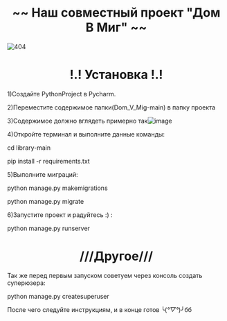<H1 align="center">~~ Наш совместный проект "Дом В Миг" ~~</H1>

<img src="https://img.freepik.com/premium-photo/monkey-suit-sits-desk-front-laptop_868783-212.jpg" alt="404">

<h1 color="red" align="center">!.! Установка !.!</h1>

1)Создайте PythonProject в Pycharm.

2)Переместите содержимое папки(Dom_V_Mig-main) в папку проекта

3)Содержимое должно вглядеть примерно так![image](https://github.com/Alim-Rakhmet/Dom_V_Mig/assets/159979728/1b517cf3-2818-484e-81f8-4abd2fda563e)

4)Откройте терминал и выполните данные команды:

cd library-main

pip install -r requirements.txt

5)Выполните миграций:

python manage.py makemigrations

python manage.py migrate

6)Запустите проект и радуйтесь :) :

python manage.py runserver

<h1 color="red" align="center">///Другое///</h1>
Так же перед первым запуском советуем через консоль создать суперюзера:

python manage.py createsuperuser 

После чего следуйте инструкциям, и в конце готов ╰(*°▽°*)╯бб
